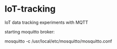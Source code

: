 # IoT-tracking
IoT data tracking experiments with MQTT


starting moquitto broker:

mosquitto -c /usr/local/etc/mosquitto/mosquitto.conf
